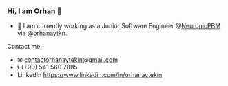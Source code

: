 ### Hi, I am Orhan 👋

- 🔭 I am currently working as a Junior Software Engineer @[NeuronicPBM](https://github.com/NeuronicPBM) via @[orhanaytkn](https://github.com/orhanaytkn).

Contact me:
- ✉  contactorhanaytekin@gmail.com
- 📞 (+90) 541 560 7885     
- LinkedIn https://www.linkedin.com/in/orhanaytekin
